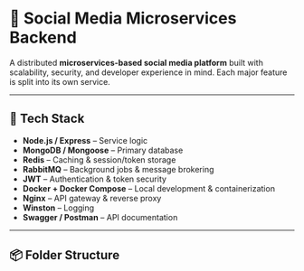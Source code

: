 # 🧱 Social Media Microservices Backend

A distributed **microservices-based social media platform** built with scalability, security, and developer experience in mind. Each major feature is split into its own service.

---

## 🔧 Tech Stack

- **Node.js / Express** – Service logic  
- **MongoDB / Mongoose** – Primary database  
- **Redis** – Caching & session/token storage  
- **RabbitMQ** – Background jobs & message brokering  
- **JWT** – Authentication & token security  
- **Docker + Docker Compose** – Local development & containerization  
- **Nginx** – API gateway & reverse proxy  
- **Winston** – Logging  
- **Swagger / Postman** – API documentation  

---

## 📦 Folder Structure

